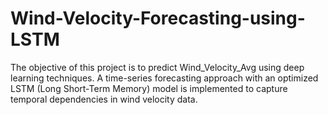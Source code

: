 # Wind-Velocity-Forecasting-using-LSTM

The objective of this project is to predict Wind_Velocity_Avg using deep learning techniques. A
time-series forecasting approach with an optimized LSTM (Long Short-Term Memory) model
is implemented to capture temporal dependencies in wind velocity data.
